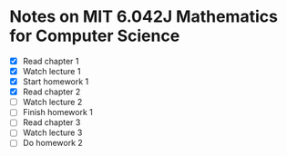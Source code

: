 # Notes on MIT 6.042J Mathematics for Computer Science

 - [X] Read chapter 1
 - [X] Watch lecture 1
 - [X] Start homework 1
 - [X] Read chapter 2
 - [ ] Watch lecture 2
 - [ ] Finish homework 1
 - [ ] Read chapter 3
 - [ ] Watch lecture 3
 - [ ] Do homework 2

